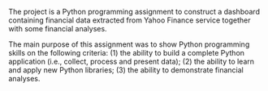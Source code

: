 
The project is a Python programming assignment to construct a dashboard containing financial data extracted from Yahoo Finance service together with some financial analyses.

The main purpose of this assignment was to show Python programming skills on the following criteria: (1) the ability to build a complete Python application (i.e., collect, process and present data); (2) the ability to learn and apply new Python libraries; (3) the ability to demonstrate financial analyses.
